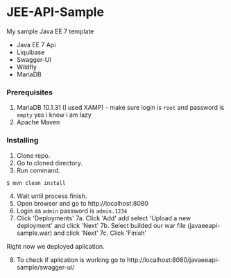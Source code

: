 # JEE-API-Sample

My sample Java EE 7 template

 * Java EE 7 Api
 * Liquibase
 * Swagger-UI
 * Wildfly
 * MariaDB

### Prerequisites

1. MariaDB 10.1.31 (I used XAMP) - make sure login is `root` and password is `empty` yes i know i am lazy
2. Apache Maven

### Installing

1. Clone repo.
2. Go to cloned directory.
3. Run command.

```
$ mvn clean install
```

4. Wait until process finish.
5. Open browser and go to http://localhost:8080
6. Login as `admin` password is `admin.1234`
7. Click 'Deployments'
    7a. Click 'Add' add select 'Upload a new deployment' and click 'Next'
    7b. Select builded our war file (javaeeapi-sample.war) and click 'Next'
    7c. Click 'Finish'

Right now we deployed aplication.

8. To check if aplication is working go to http://localhost:8080/javaeeapi-sample/swagger-ui/

